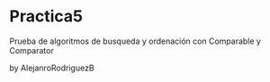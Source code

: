# Practica5
Prueba de algoritmos de busqueda y ordenación con Comparable y Comparator

by AlejanroRodriguezB
